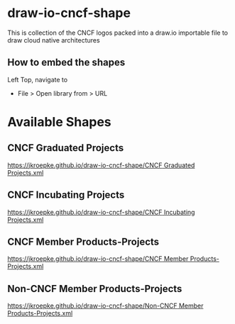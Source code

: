 # draw-io-cncf-shape

This is collection of the CNCF logos packed into a draw.io importable file to draw cloud native architectures

## How to embed the shapes

Left Top, navigate to 

* File > Open library from > URL

# Available Shapes

## CNCF Graduated Projects

[https://jkroepke.github.io/draw-io-cncf-shape/CNCF Graduated Projects.xml](https://jkroepke.github.io/draw-io-cncf-shape/Non-CNCF%20Member%20Products-Projects.xml)

## CNCF Incubating Projects

[https://jkroepke.github.io/draw-io-cncf-shape/CNCF Incubating Projects.xml](https://jkroepke.github.io/draw-io-cncf-shape/Non-CNCF%20Member%20Products-Projects.xml)

## CNCF Member Products-Projects

[https://jkroepke.github.io/draw-io-cncf-shape/CNCF Member Products-Projects.xml](https://jkroepke.github.io/draw-io-cncf-shape/Non-CNCF%20Member%20Products-Projects.xml)

## Non-CNCF Member Products-Projects

[https://jkroepke.github.io/draw-io-cncf-shape/Non-CNCF Member Products-Projects.xml](https://jkroepke.github.io/draw-io-cncf-shape/Non-CNCF%20Member%20Products-Projects.xml)
